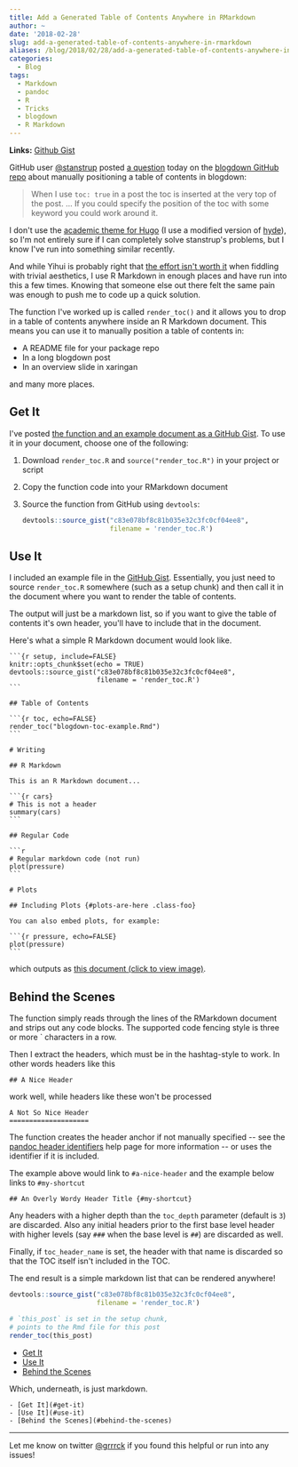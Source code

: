 ```yaml
---
title: Add a Generated Table of Contents Anywhere in RMarkdown
author: ~
date: '2018-02-28'
slug: add-a-generated-table-of-contents-anywhere-in-rmarkdown
aliases: /blog/2018/02/28/add-a-generated-table-of-contents-anywhere-in-rmarkdown
categories:
  - Blog
tags:
  - Markdown
  - pandoc
  - R
  - Tricks
  - blogdown
  - R Markdown
---
```




<!-- Links -->
[render-toc-gist]: https://gist.github.com/gadenbuie/c83e078bf8c81b035e32c3fc0cf04ee8
[blogdown-gh]: https://github.com/rstudio/blogdown
[blogdown-issue]: https://github.com/rstudio/blogdown/issues/267
[stanstrup-gh]: https://github.com/stanstrup
[hugo-academic]: https://github.com/gcushen/hugo-academic
[my-theme]: https://github.com/gadenbuie/hyde

**Links:** [Github Gist][render-toc-gist]

GitHub user [\@stanstrup][stanstrup-gh] posted [a question][blogdown-issue] today on the [blogdown GitHub repo][blogdown-gh] about manually positioning a table of contents in blogdown:

> When I use `toc: true` in a post the toc is inserted at the very top of the post.
> ... If you could specify the position of the toc with some keyword you could work around it.

I don't use the [academic theme for Hugo][hugo-academic] (I use a modified version of [hyde][my-theme]), so I'm not entirely sure if I can completely solve stanstrup's problems, but I know I've run into something similar recently.

And while Yihui is probably right that [the effort isn't worth it](https://github.com/rstudio/blogdown/issues/267#issuecomment-369272039) when fiddling with trivial aesthetics, I use R Markdown in enough places and have run into this a few times.
Knowing that someone else out there felt the same pain was enough to push me to code up a quick solution.

The function I've worked up is called `render_toc()` and it allows you to drop in a table of contents anywhere inside an R Markdown document.
This means you can use it to manually position a table of contents in:

- A README file for your package repo
- In a long blogdown post
- In an overview slide in xaringan

and many more places.

## Get It

I've posted [the function and an example document as a GitHub Gist][render-toc-gist].
To use it in your document, choose one of the following:

1. Download `render_toc.R` and `source("render_toc.R")` in your project or script

2. Copy the function code into your RMarkdown document

3. Source the function from GitHub using `devtools`:

    ```r
    devtools::source_gist("c83e078bf8c81b035e32c3fc0cf04ee8", 
                          filename = 'render_toc.R')
    ```
    
## Use It

I included an example file in the [GitHub Gist][render-toc-gist].
Essentially, you just need to source `render_toc.R` somewhere (such as a setup chunk) and then call it in the document where you want to render the table of contents.

The output will just be a markdown list, so if you want to give the table of contents it's own header, you'll have to include that in the document.

Here's what a simple R Markdown document would look like.

````
```{r setup, include=FALSE} 
knitr::opts_chunk$set(echo = TRUE)
devtools::source_gist("c83e078bf8c81b035e32c3fc0cf04ee8", 
                      filename = 'render_toc.R')
```

## Table of Contents

```{r toc, echo=FALSE} 
render_toc("blogdown-toc-example.Rmd")
```

# Writing

## R Markdown

This is an R Markdown document...

```{r cars} 
# This is not a header
summary(cars)
```

## Regular Code

```r
# Regular markdown code (not run)
plot(pressure)
```

# Plots

## Including Plots {#plots-are-here .class-foo}

You can also embed plots, for example:

```{r pressure, echo=FALSE} 
plot(pressure)
```
````

which outputs as 
<a href="/images/2018/2018-02-28-blogdown-toc-example.png" data-featherlight="image">this document (click to view image)</a>.

## Behind the Scenes

The function simply reads through the lines of the RMarkdown document and strips out any code blocks.
The supported code fencing style is three or more &grave; characters in a row.

Then I extract the headers, which must be in the hashtag-style to work.
In other words headers like this

```
## A Nice Header
```

work well, while headers like these won't be processed

```
A Not So Nice Header
====================
```

The function creates the header anchor if not manually specified -- see the [pandoc header identifiers](http://pandoc.org/MANUAL.html#header-identifiers) help page for more information -- or uses the identifier if it is included.

The example above would link to `#a-nice-header` and the example below links to `#my-shortcut`

```
## An Overly Wordy Header Title {#my-shortcut}
```

Any headers with a higher depth than the `toc_depth` parameter (default is `3`) are discarded.
Also any initial headers prior to the first base level header with higher levels (say `###` when the base level is `##`) are discarded as well.

Finally, if `toc_header_name` is set, the header with that name is discarded so that the TOC itself isn't included in the TOC.

The end result is a simple markdown list that can be rendered anywhere!


```r
devtools::source_gist("c83e078bf8c81b035e32c3fc0cf04ee8", 
                      filename = 'render_toc.R')

# `this_post` is set in the setup chunk, 
# points to the Rmd file for this post
render_toc(this_post)
```

- [Get It](#get-it)
- [Use It](#use-it)
- [Behind the Scenes](#behind-the-scenes)

Which, underneath, is just markdown.


```
- [Get It](#get-it)
- [Use It](#use-it)
- [Behind the Scenes](#behind-the-scenes)
```

---

Let me know on twitter [\@grrrck](https://twitter.com/grrrck) if you found this helpful or run into any issues!
